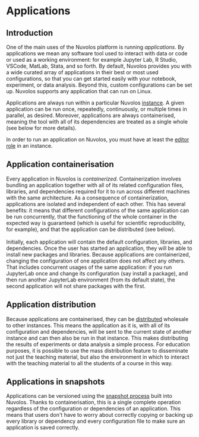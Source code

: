 # Applications

## Introduction

One of the main uses of the Nuvolos platform is running _applications_. By applications we mean any software tool used to interact with data or code or used as a working environment: for example Jupyter Lab, R Studio, VSCode, MatLab, Stata, and so forth. By default, Nuvolos provides you with a wide curated array of applications in their best or most used configurations, so that you can get started easily with your notebook, experiment, or data analysis. Beyond this, custom configurations can be set up. Nuvolos supports any application that can run on Linux.

Applications are always run within a particular Nuvolos [instance](organisational-hierarchy.md#instances). A given application can be run once, repeatedly, continuously, or multiple times in parallel, as desired. Moreover, applications are always containerised, meaning the tool with all of its dependencies are treated as a single whole (see below for more details).&#x20;

In order to run an application on Nuvolos, you must have at least the [editor role](../../administration/roles/) in an instance.

## Application containerisation

Every application in Nuvolos is _containerized_. Containerization involves bundling an application together with all of its related configuration files, libraries, and dependencies required for it to run across different machines with the same architecture. As a consequence of containerization, applications are isolated and independent of each other. This has several benefits: it means that different configurations of the same application can be run concurrently, that the functioning of the whole container in the expected way is guaranteed (which is useful for scientific reproducibility, for example), and that the application can be distributed (see below).\
\
Initially, each application will contain the default configuration, libraries, and dependencies. Once the user has started an application, they will be able to install new packages and libraries. Because applications are containerized, changing the configuration of one application does not affect any others. That includes concurrent usages of the same application: if you run JupyterLab once and change its configuration (say install a package), and then run another JupyterLab environment (from its default state), the second application will not share packages with the first.

## Application distribution

Because applications are containerised, they can be [distributed](distribution.md) wholesale to other instances. This means the application as it is, with all of its configuration and dependencies, will be sent to the current state of another instance and can then also be run in that instance. This makes distributing the results of experiments or data analysis a simple process. For education purposes, it is possible to use the mass distribution feature to disseminate not just the teaching material, but also the environment in which to interact with the teaching material to all the students of a course in this way.&#x20;

## Applications in snapshots

Applications can be versioned using the [snapshot process](../../features/snapshots/) built into Nuvolos. Thanks to containerisation, this is a single complete operation regardless of the configuration or dependencies of an application. This means that users don't have to worry about correctly copying or backing up every library or dependency and every configuration file to make sure an application is saved correctly.
